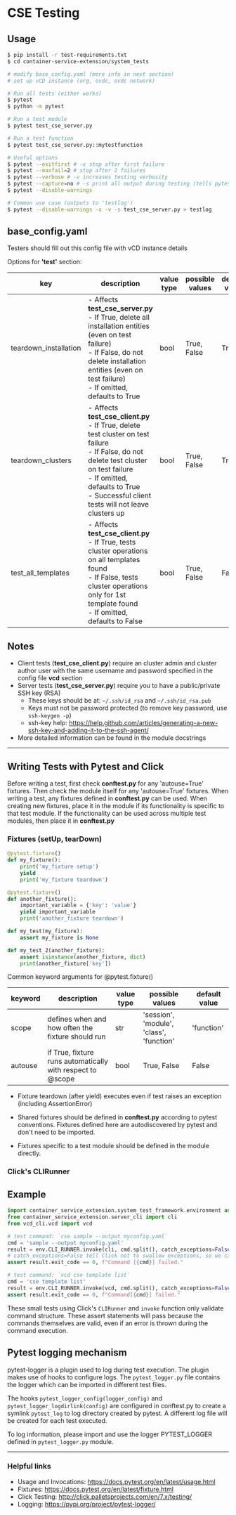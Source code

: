 # CSE Testing

## Usage

```bash
$ pip install -r test-requirements.txt
$ cd container-service-extension/system_tests

# modify base_config.yaml (more info in next section)
# set up vCD instance (org, ovdc, ovdc network)

# Run all tests (either works)
$ pytest
$ python -m pytest

# Run a test module
$ pytest test_cse_server.py

# Run a test function
$ pytest test_cse_server.py::mytestfunction

# Useful options
$ pytest --exitfirst # -x stop after first failure
$ pytest --maxfail=2 # stop after 2 failures
$ pytest --verbose # -v increases testing verbosity
$ pytest --capture=no # -s print all output during testing (tells pytest not to capture output)
$ pytest --disable-warnings

# Common use case (outputs to 'testlog')
$ pytest --disable-warnings -x -v -s test_cse_server.py > testlog
```

## base_config.yaml

Testers should fill out this config file with vCD instance details

Options for **'test'** section:

| key                  | description                                                                                                                                                                                                                                         | value type | possible values | default value |
|-----------------------|-----------------------------------------------------------------------------------------------------------------------------------------------------------------------------------------------------------------------------------------------------|------------|-----------------|---------------|
| teardown_installation | - Affects **test_cse_server.py** <br> - If True, delete all installation entities (even on test failure) <br> - If False, do not delete installation entities (even on test failure) <br> - If omitted, defaults to True                            | bool       | True, False     | True          |
| teardown_clusters     | - Affects **test_cse_client.py** <br> - If True, delete test cluster on test failure <br> - If False, do not delete test cluster on test failure <br> - If omitted, defaults to True <br> - Successful client tests will not leave clusters up <br> | bool       | True, False     | True          |
| test_all_templates    | - Affects **test_cse_client.py** <br> - If True, tests cluster operations on all templates found <br> - If False, tests cluster operations only for 1st template found <br> - If omitted, defaults to False                                         | bool       | True, False     | False         |

## Notes

- Client tests (**test_cse_client.py**) require an cluster admin and cluster author user with the same username and password specified in the config file **vcd** section
- Server tests (**test_cse_server.py**) require you to have a public/private SSH key (RSA)
  - These keys should be at: `~/.ssh/id_rsa` and `~/.ssh/id_rsa.pub`
  - Keys must not be password protected (to remove key password, use `ssh-keygen -p`)
  - ssh-key help: <https://help.github.com/articles/generating-a-new-ssh-key-and-adding-it-to-the-ssh-agent/>
- More detailed information can be found in the module docstrings

---

## Writing Tests with Pytest and Click

Before writing a test, first check **conftest.py** for any 'autouse=True' fixtures. Then check
the module itself for any 'autouse=True' fixtures. When writing a test, any fixtures
defined in **conftest.py** can be used. When creating new fixtures, place it in the module
if its functionality is specific to that test module. If the functionality can be used
across multiple test modules, then place it in **conftest.py**

### Fixtures (setUp, tearDown)

```python
@pytest.fixture()
def my_fixture():
    print('my_fixture setup')
    yield
    print('my_fixture teardown')

@pytest.fixture()
def another_fixture():
    important_variable = {'key': 'value'}
    yield important_variable
    print('another_fixture teardown')

def my_test(my_fixture):
    assert my_fixture is None

def my_test_2(another_fixture):
    assert isinstance(another_fixture, dict)
    print(another_fixture['key'])
```

Common keyword arguments for @pytest.fixture()

| keyword | description                                                | value type | possible values                          | default value |
|---------|------------------------------------------------------------|------------|------------------------------------------|---------------|
| scope   | defines when and how often the fixture should run          | str        | 'session', 'module', 'class', 'function' | 'function'    |
| autouse | if True, fixture runs automatically with respect to @scope | bool       | True, False                              | False         |

- Fixture teardown (after yield) executes even if test raises an exception (including AssertionError)

- Shared fixtures should be defined in **conftest.py** according to pytest conventions. Fixtures defined here are autodiscovered by pytest and don't need to be imported.

- Fixtures specific to a test module should be defined in the module directly.

### Click's CLIRunner

## Example

```python
import container_service_extension.system_test_framework.environment as env
from container_service_extension.server_cli import cli
from vcd_cli.vcd import vcd

# test command: `cse sample --output myconfig.yaml`
cmd = 'sample --output myconfig.yaml'
result = env.CLI_RUNNER.invoke(cli, cmd.split(), catch_exceptions=False)
# catch_exceptions=False tell Click not to swallow exceptions, so we can inspect if something went wrong
assert result.exit_code == 0, f"Command [{cmd}] failed."

# test command: `vcd cse template list`
cmd = 'cse template list'
result = env.CLI_RUNNER.invoke(vcd, cmd.split(), catch_exceptions=False)
assert result.exit_code == 0, f"Command[{cmd}] failed."
```

These small tests using Click's `CLIRunner` and `invoke` function only validate command structure.
These assert statements will pass because the commands themselves are valid, even if an error is thrown during the command execution.

## Pytest logging mechanism

pytest-logger is a plugin used to log during test execution. The plugin makes use of hooks to configure logs.
The `pytest_logger.py` file contains the logger which can be imported in different test files.

The hooks `pytest_logger_config(logger_config)` and `pytest_logger_logdirlink(config)` are configured in conftest.py to create
a symlink `pytest_log` to log directory created by pytest. A different log file will be created for each test executed.

To log information, please import and use the logger PYTEST_LOGGER defined in `pytest_logger.py` module.

---

### Helpful links

- Usage and Invocations: <https://docs.pytest.org/en/latest/usage.html>
- Fixtures: <https://docs.pytest.org/en/latest/fixture.html>
- Click Testing: <http://click.palletsprojects.com/en/7.x/testing/>
- Logging: <https://pypi.org/project/pytest-logger/>